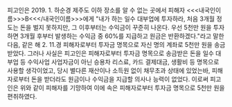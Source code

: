 피고인은 2019. 1. 하순경 제주도 이하 장소를 알 수 없는 곳에서 피해자 <<<내국인이름>>>B<<</내국인이름>>>에게 "내가 하는 일수 대부업에 투자하라, 처음 3개월 정도는 돈을 벌지 못하지만, 그 이후부터는 수익금이 꾸준히 나온다. 우선 5천만 원을 투자하면 3개월 후부터 발생하는 수익금 중 60%를 지급하고 원금은 반환하겠다."라고 말한 다음, 같은 해 2. 11.경 피해자로부터 투자금 명목으로 자신 명의 계좌로 5천만 원을 송금받았다.
그러나 사실은 피고인은 피해자로부터 투자금 명목으로 송금받은 돈을 일수 대부업 등 수익사업 사업자금이 아닌 승용차 리스료, 카드 결제대금, 생활비 등 명목으로 사용할 생각이었고, 당시 별다른 재산이나 소득원 없이 채무초과 상태에 있었는바, 피해자로부터 돈을 받더라도 원금이나 수익금을 지급할 의사나 능력이 없었다.
이로써 피고인은 위와 같이 피해자를 기망하여 이에 속은 피해자로부터 투자금 명목으로 5천만 원을 편취하였다.